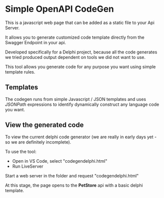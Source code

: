 # Simple OpenAPI CodeGen

This is a javascript web page that can be added as a static file to your Api Server.

It allows you to generate customized code template directly from the Swagger Endpoint in your api.

Developed specifically for a Delphi project, because all the code generates we tried produced output 
dependent on tools we did not want to use.  

This tool allows you generate code for any purpose you want using simple template rules.

## Templates

The codegen runs from simple Javascript / JSON templates and uses _JSONPath_ expressions to identify 
dynamically construct any language code you want.


## View the generated code 
To view the current delphi code generator (we are really in early days yet - so we are definitely incomplete).

To use the tool:
  + Open in VS Code, select "codegendelphi.html"
  + Run LiveServer
 
Start a web server in the folder and request "codegendelphi.html"

At this stage, the page opens to the **PetStore** api with a basic delphi template.




